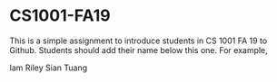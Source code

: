 # CS1001-FA19
This is a simple assignment to introduce students in CS 1001 FA 19 to Github.
Students should add their name below this one. For example,

Iam Riley
Sian Tuang

